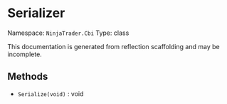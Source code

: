 # Serializer

Namespace: `NinjaTrader.Cbi`
Type: class

This documentation is generated from reflection scaffolding and may be incomplete.

## Methods
- `Serialize(void)` : void
